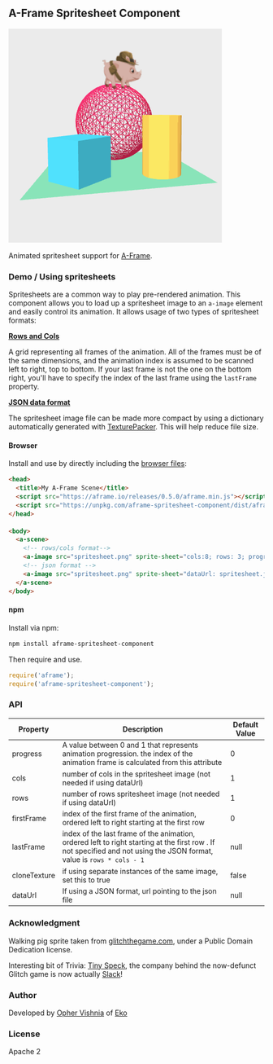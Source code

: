 ## A-Frame Spritesheet Component

<img src="aframe_spritesheet.gif">

Animated spritesheet support for [A-Frame](https://aframe.io).

### Demo / Using spritesheets

Spritesheets are a common way to play pre-rendered animation. This component allows you to load up a spritesheet image to an `a-image` element and easily control its animation. It allows usage of two types of spritesheet formats:

**[Rows and Cols](https://ekolabs.github.io/aframe-spritesheet-component/examples/rowscols/)**

A grid representing all frames of the animation. All of the frames must be of the same dimensions, and the animation index is assumed to be scanned left to right, top to bottom. If your last frame is not the one on the bottom right, you'll have to specify the index of the last frame using the `lastFrame` property.

**[JSON data format](https://ekolabs.github.io/aframe-spritesheet-component/examples/json/)**

The spritesheet image file can be made more compact by using a dictionary automatically generated with  [TexturePacker](https://www.codeandweb.com/texturepacker). This will help reduce file size.

#### Browser

Install and use by directly including the [browser files](dist):

```html
<head>
  <title>My A-Frame Scene</title>
  <script src="https://aframe.io/releases/0.5.0/aframe.min.js"></script>
  <script src="https://unpkg.com/aframe-spritesheet-component/dist/aframe-spritesheet-component.min.js"></script>
</head>

<body>
  <a-scene>
    <!-- rows/cols format-->
    <a-image src="spritesheet.png" sprite-sheet="cols:8; rows: 3; progress: 0;"></a-image>
    <!-- json format -->
    <a-image src="spritesheet.png" sprite-sheet="dataUrl: spritesheet.json; progress: 0;" ></a-image>
  </a-scene>
</body>
```

<!-- If component is accepted to the Registry, uncomment this. -->
<!--
Or with [angle](https://npmjs.com/package/angle/), you can install the proper
version of the component straight into your HTML file, respective to your
version of A-Frame:

```sh
angle install aframe-spritesheet-component
```
-->

#### npm

Install via npm:

```bash
npm install aframe-spritesheet-component
```

Then require and use.

```js
require('aframe');
require('aframe-spritesheet-component');
```

### API

| Property | Description | Default Value |
| -------- | ----------- | ------------- |
| progress | A value between 0 and 1 that represents animation progression. the index of the animation frame is calculated from this attribute| 0 |
| cols | number of cols in the spritesheet image (not needed if using dataUrl)| 1 |
| rows | number of rows spritesheet image (not needed if using dataUrl) | 1 |
| firstFrame| index of the first frame of the animation, ordered left to right starting at the first row | 0 |
| lastFrame| index of the last frame of the animation, ordered left to right starting at the first row . If not specified and not using the JSON format, value is `rows * cols - 1`| null |
| cloneTexture | if using separate instances of the same image, set this to true | false |
| dataUrl | If using a JSON format, url pointing to the json file| null |


### Acknowledgment
Walking pig sprite taken from <a href="http://www.glitchthegame.com">glitchthegame.com</a>, under a Public Domain Dedication license.

Interesting bit of Trivia: [Tiny Speck](https://tinyspeck.com/), the company behind the now-defunct Glitch game is now actually [Slack](https://slack.com)!

### Author
Developed by [Opher Vishnia](http://twitter.com/opherv) of [Eko](http://www.helloeko.com)

### License
Apache 2